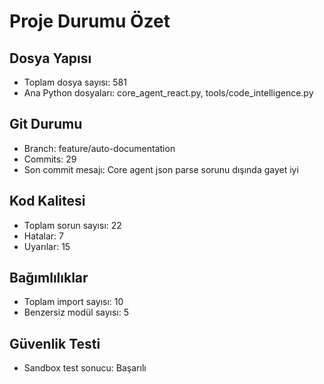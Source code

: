 # Proje Durumu Özet

## Dosya Yapısı
- Toplam dosya sayısı: 581
- Ana Python dosyaları: core_agent_react.py, tools/code_intelligence.py

## Git Durumu
- Branch: feature/auto-documentation
- Commits: 29
- Son commit mesajı: Core agent json parse sorunu dışında gayet iyi

## Kod Kalitesi
- Toplam sorun sayısı: 22
- Hatalar: 7
- Uyarılar: 15

## Bağımlılıklar
- Toplam import sayısı: 10
- Benzersiz modül sayısı: 5

## Güvenlik Testi
- Sandbox test sonucu: Başarılı
